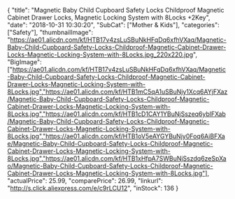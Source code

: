 {
	"title": "Magnetic Baby Child Cupboard Safety Locks Childproof Magnetic Cabinet Drawer Locks, Magnetic Locking System with 8Locks +2Key",
	"date": "2018-10-31 10:30:20",
	"SubCat": ["Mother & Kids"],
	"categories": ["Safety"],
	"thumbnailImage": "https://ae01.alicdn.com/kf/HTB17v4zsLuSBuNkHFqDq6xfhVXaq/Magnetic-Baby-Child-Cupboard-Safety-Locks-Childproof-Magnetic-Cabinet-Drawer-Locks-Magnetic-Locking-System-with-8Locks.jpg_220x220.jpg",
	"BigImage": ["https://ae01.alicdn.com/kf/HTB17v4zsLuSBuNkHFqDq6xfhVXaq/Magnetic-Baby-Child-Cupboard-Safety-Locks-Childproof-Magnetic-Cabinet-Drawer-Locks-Magnetic-Locking-System-with-8Locks.jpg","https://ae01.alicdn.com/kf/HTB1mC5qA1uSBuNjy1Xcq6AYjFXaz/Magnetic-Baby-Child-Cupboard-Safety-Locks-Childproof-Magnetic-Cabinet-Drawer-Locks-Magnetic-Locking-System-with-8Locks.jpg","https://ae01.alicdn.com/kf/HTB1cD1CAY1YBuNjSszeq6yblFXab/Magnetic-Baby-Child-Cupboard-Safety-Locks-Childproof-Magnetic-Cabinet-Drawer-Locks-Magnetic-Locking-System-with-8Locks.jpg","https://ae01.alicdn.com/kf/HTB1oV5eAYGYBuNjy0Foq6AiBFXae/Magnetic-Baby-Child-Cupboard-Safety-Locks-Childproof-Magnetic-Cabinet-Drawer-Locks-Magnetic-Locking-System-with-8Locks.jpg","https://ae01.alicdn.com/kf/HTB1xHfpA7SWBuNjSszdq6zeSpXao/Magnetic-Baby-Child-Cupboard-Safety-Locks-Childproof-Magnetic-Cabinet-Drawer-Locks-Magnetic-Locking-System-with-8Locks.jpg"],
	"actualPrice": 25.99,
	"comparePrice": 26.99,
	"linkurl": "http://s.click.aliexpress.com/e/c9rLCU12",
	"inStock": 136
}
